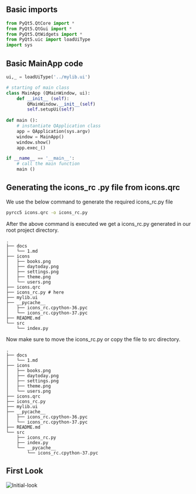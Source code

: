 ## Basic imports
```python
from PyQt5.QtCore import *
from PyQt5.QtGui import *
from PyQt5.QtWidgets import *
from PyQt5.uic import loadUiType
import sys
```

## Basic MainApp code
```python
ui,_ = loadUiType('../mylib.ui')

# starting of main class
class MainApp (QMainWindow, ui):
    def __init__ (self):
        QMainWindow.__init__(self)
        self.setupUi(self)
    
def main ():
    # instantiate QApplication class
    app = QApplication(sys.argv)
    window = MainApp()
    window.show()
    app.exec_()

if __name__ == '__main__':
    # call the main function
    main ()
```

## Generating the icons_rc .py file from icons.qrc
We use the below command to generate the required icons_rc.py file
```sh
pyrcc5 icons.qrc -o icons_rc.py
```

After the above command is executed we get a icons_rc.py generated in our root project directory.
```
.
├── docs
│   └── 1.md
├── icons
│   ├── books.png
│   ├── daytoday.png
│   ├── settings.png
│   ├── theme.png
│   └── users.png
├── icons.qrc
├── icons_rc.py # here
├── mylib.ui
├── __pycache__
│   ├── icons_rc.cpython-36.pyc
│   └── icons_rc.cpython-37.pyc
├── README.md
└── src
    └── index.py
```

Now make sure to move the icons_rc.py or copy the file to src directory.

```
.
├── docs
│   └── 1.md
├── icons
│   ├── books.png
│   ├── daytoday.png
│   ├── settings.png
│   ├── theme.png
│   └── users.png
├── icons.qrc
├── icons_rc.py
├── mylib.ui
├── __pycache__
│   ├── icons_rc.cpython-36.pyc
│   └── icons_rc.cpython-37.pyc
├── README.md
└── src
    ├── icons_rc.py
    ├── index.py
    └── __pycache__
        └── icons_rc.cpython-37.pyc
```

## First Look
![Initial-look](https://firebasestorage.googleapis.com/v0/b/libraryprojectpyqt5.appspot.com/o/initial%2Ffirstlook_library.png?alt=media&token=6f017c35-e761-40c5-aee2-ff1bc095c01f)